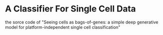 # A Classifier For Single Cell Data
the sorce code of "Seeing cells as bags-of-genes: a simple deep generative model for platform-independent single cell classification"